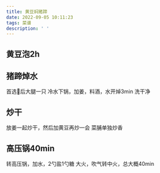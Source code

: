 ```yaml
---
title: 黄豆焖猪蹄
date: 2022-09-05 10:11:23
tags: 菜谱
description: ' '
---
```


## 黄豆泡2h

## 猪蹄焯水

首选🐷后大腿一只
冷水下锅，加姜，料酒，水开焯3min
洗干净

## 炒干

放姜一起炒干，然后加黄豆再炒一会
菜脯单独炒香

## 高压锅40min

转高压锅，加水，2勺盐1勺糖
大火，吹气转中火，总大概40min
